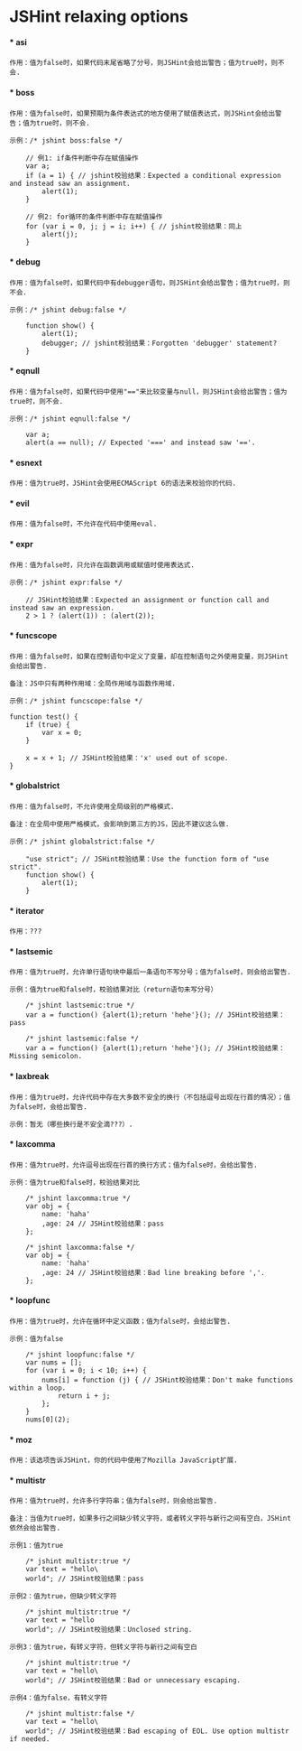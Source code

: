 JSHint relaxing options
=================

#### * asi

    作用：值为false时，如果代码末尾省略了分号，则JSHint会给出警告；值为true时，则不会.

#### * boss

    作用：值为false时，如果预期为条件表达式的地方使用了赋值表达式，则JSHint会给出警告；值为true时，则不会.
    
    示例：/* jshint boss:false */
             
        // 例1: if条件判断中存在赋值操作
        var a;
        if (a = 1) { // jshint校验结果：Expected a conditional expression and instead saw an assignment.
            alert(1);
        }
        
        // 例2: for循环的条件判断中存在赋值操作
        for (var i = 0, j; j = i; i++) { // jshint校验结果：同上
            alert(j);
        }
        
#### * debug

    作用：值为false时，如果代码中有debugger语句，则JSHint会给出警告；值为true时，则不会.
    
    示例：/* jshint debug:false */

        function show() {
            alert(1);
            debugger; // jshint校验结果：Forgotten 'debugger' statement?
        }
    
#### * eqnull

    作用：值为false时，如果代码中使用"=="来比较变量与null，则JSHint会给出警告；值为true时，则不会.
    
    示例：/* jshint eqnull:false */
    
        var a;
        alert(a == null); // Expected '===' and instead saw '=='.

#### * esnext

    作用：值为true时，JSHint会使用ECMAScript 6的语法来校验你的代码.
    
#### * evil

    作用：值为false时，不允许在代码中使用eval.
    
#### * expr

    作用：值为false时，只允许在函数调用或赋值时使用表达式.
    
    示例：/* jshint expr:false */
    
        // JSHint校验结果：Expected an assignment or function call and instead saw an expression.
        2 > 1 ? (alert(1)) : (alert(2));
        
#### * funcscope

    作用：值为false时，如果在控制语句中定义了变量，却在控制语句之外使用变量，则JSHint会给出警告.
    
    备注：JS中只有两种作用域：全局作用域与函数作用域.
    
    示例：/* jshint funcscope:false */
    
    function test() {
        if (true) {
            var x = 0;
        }
        
        x = x + 1; // JSHint校验结果：'x' used out of scope.
    }

#### * globalstrict

    作用：值为false时，不允许使用全局级别的严格模式.
    
    备注：在全局中使用严格模式，会影响到第三方的JS，因此不建议这么做.
    
    示例：/* jshint globalstrict:false */
    
        "use strict"; // JSHint校验结果：Use the function form of "use strict".
        function show() {
            alert(1);
        }
        
#### * iterator

    作用：???
    
#### * lastsemic

    作用：值为true时，允许单行语句块中最后一条语句不写分号；值为false时，则会给出警告.
    
    示例：值为true和false时，校验结果对比（return语句未写分号）
    
        /* jshint lastsemic:true */
        var a = function() {alert(1);return 'hehe'}(); // JSHint校验结果：pass
    
        /* jshint lastsemic:false */
        var a = function() {alert(1);return 'hehe'}(); // JSHint校验结果：Missing semicolon.
        
#### * laxbreak

    作用：值为true时，允许代码中存在大多数不安全的换行（不包括逗号出现在行首的情况）；值为false时，会给出警告.
    
    示例：暂无（哪些换行是不安全滴???）.
    
#### * laxcomma

    作用：值为true时，允许逗号出现在行首的换行方式；值为false时，会给出警告.
    
    示例：值为true和false时，校验结果对比
    
        /* jshint laxcomma:true */
        var obj = {
            name: 'haha'
            ,age: 24 // JSHint校验结果：pass
        };
        
        /* jshint laxcomma:false */
        var obj = {
            name: 'haha'
            ,age: 24 // JSHint校验结果：Bad line breaking before ','.
        };
        
#### * loopfunc

    作用：值为true时，允许在循环中定义函数；值为false时，会给出警告.
    
    示例：值为false
    
        /* jshint loopfunc:false */
        var nums = [];
        for (var i = 0; i < 10; i++) {
            nums[i] = function (j) { // JSHint校验结果：Don't make functions within a loop.
                return i + j;
            };
        }
        nums[0](2);
    
#### * moz

    作用：该选项告诉JSHint，你的代码中使用了Mozilla JavaScript扩展.
    
#### * multistr

    作用：值为true时，允许多行字符串；值为false时，则会给出警告.

    备注：当值为true时，如果多行之间缺少转义字符，或者转义字符与新行之间有空白，JSHint依然会给出警告.
    
    示例1：值为true
    
        /* jshint multistr:true */
        var text = "hello\
        world"; // JSHint校验结果：pass
        
    示例2：值为true，但缺少转义字符
    
        /* jshint multistr:true */
        var text = "hello
        world"; // JSHint校验结果：Unclosed string.
        
    示例3：值为true，有转义字符，但转义字符与新行之间有空白
    
        /* jshint multistr:true */
        var text = "hello\ 
        world"; // JSHint校验结果：Bad or unnecessary escaping.
        
    示例4：值为false，有转义字符
    
        /* jshint multistr:false */
        var text = "hello\ 
        world"; // JSHint校验结果：Bad escaping of EOL. Use option multistr if needed.     
